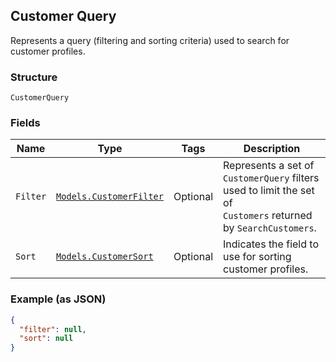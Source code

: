 ## Customer Query

Represents a query (filtering and sorting criteria) used to search
for customer profiles.

### Structure

`CustomerQuery`

### Fields

| Name | Type | Tags | Description |
|  --- | --- | --- | --- |
| `Filter` | [`Models.CustomerFilter`](/doc/models/customer-filter.md) | Optional | Represents a set of `CustomerQuery` filters used to limit the set of<br>`Customers` returned by `SearchCustomers`. |
| `Sort` | [`Models.CustomerSort`](/doc/models/customer-sort.md) | Optional | Indicates the field to use for sorting customer profiles. |

### Example (as JSON)

```json
{
  "filter": null,
  "sort": null
}
```

